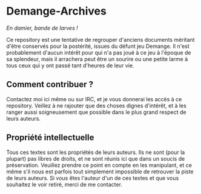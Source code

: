 Demange-Archives
================

*En damier, bande de larves !*

Ce repository est une tentative de regrouper d'anciens documents méritant d'être conservés pour la postérité, issues du défunt jeu Demange. Il n'est probablement d'aucun intérêt pour qui n'a pas joué à ce jeu à l'époque de sa splendeur, mais il arrachera peut être un sourire ou une petite larme à tous ceux qui y ont passé tant d'heures de leur vie.

Comment contribuer ?
--------------------

Contactez moi ici même ou sur IRC, et je vous donnerai les accès à ce repository. Veillez à ne rajouter que des choses dignes d'intérêt, et à les ranger aussi soigneusement que possible dans le plus grand respect de leurs auteurs.

Propriété intellectuelle
------------------------

Tous ces textes sont les propriétés de leurs auteurs. Ils ne sont (pour la plupart) pas libres de droits, et ne sont réunis ici que dans un soucis de préservation. Veuillez prendre ce point en compte en les manipulant, et ce même s'il nous est parfois tout simplement impossible de retrouver la piste de leurs auteurs. Si vous êtes l'auteur d'un de ces textes et que vous souhaitez le voir retiré, merci de me contacter.

